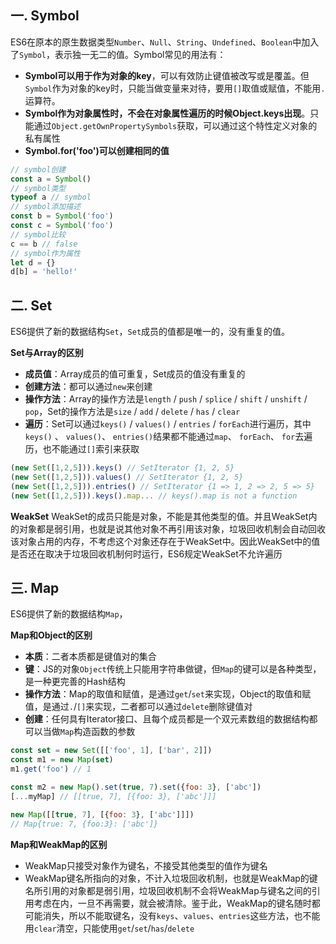 <!-- ---
title: ES6系列之数据类型
date: 2022-10-19
tags: ES6系列
set: ES6
--- -->

## 一. Symbol
ES6在原本的原生数据类型`Number`、`Null`、`String`、`Undefined`、`Boolean`中加入了`Symbol`，表示独一无二的值。Symbol常见的用法有：
* **Symbol可以用于作为对象的key**，可以有效防止键值被改写或是覆盖。但`Symbol`作为对象的key时，只能当做变量来对待，要用`[]`取值或赋值，不能用`.`运算符。
* **Symbol作为对象属性时，不会在对象属性遍历的时候Object.keys出现**。只能通过`Object.getOwnPropertySymbols`获取，可以通过这个特性定义对象的私有属性
* **Symbol.for('foo')可以创建相同的值**

```javascript
// symbol创建
const a = Symbol()
// symbol类型
typeof a // symbol
// symbol添加描述
const b = Symbol('foo')
const c = Symbol('foo')
// symbol比较
c == b // false
// symbol作为属性
let d = {}
d[b] = 'hello!'
```

## 二. Set
ES6提供了新的数据结构`Set`，`Set`成员的值都是唯一的，没有重复的值。

**Set与Array的区别**
* **成员值**：Array成员的值可重复，Set成员的值没有重复的
* **创建方法**：都可以通过`new`来创建
* **操作方法**：Array的操作方法是`length` / `push` / `splice` / `shift` / `unshift` / `pop`，Set的操作方法是`size` / `add` / `delete` / `has` / `clear`
* **遍历**：Set可以通过`keys()` / `values()` / `entries` / `forEach`进行遍历，其中`keys()` 、 `values()`、 `entries()`结果都不能通过`map`、 `forEach`、 `for`去遍历，也不能通过`[]`索引来获取 

```javascript
(new Set([1,2,5])).keys() // SetIterator {1, 2, 5}
(new Set([1,2,5])).values() // SetIterator {1, 2, 5}
(new Set([1,2,5])).entries() // SetIterator {1 => 1, 2 => 2, 5 => 5}
(new Set([1,2,5])).keys().map... // keys().map is not a function
```

**WeakSet**
WeakSet的成员只能是对象，不能是其他类型的值。并且WeakSet内的对象都是弱引用，也就是说其他对象不再引用该对象，垃圾回收机制会自动回收该对象占用的内存，不考虑这个对象还存在于WeakSet中。因此WeakSet中的值是否还在取决于垃圾回收机制何时运行，ES6规定WeakSet不允许遍历

## 三. Map
ES6提供了新的数据结构`Map`，

**Map和Object的区别**
* **本质**：二者本质都是键值对的集合
* **键**：JS的对象`Object`传统上只能用字符串做键，但`Map`的键可以是各种类型，是一种更完善的Hash结构
* **操作方法**：Map的取值和赋值，是通过`get`/`set`来实现，Object的取值和赋值，是通过`.`/`[]`来实现，二者都可以通过`delete`删除键值对
* **创建**：任何具有Iterator接口、且每个成员都是一个双元素数组的数据结构都可以当做`Map`构造函数的参数

```javascript
const set = new Set([['foo', 1], ['bar', 2]])
const m1 = new Map(set)
m1.get('foo') // 1

const m2 = new Map().set(true, 7).set({foo: 3}, ['abc'])
[...myMap] // [[true, 7], [{foo: 3}, ['abc']]]

new Map([[true, 7], [{foo: 3}, ['abc']]])
// Map{true: 7, {foo:3}: ['abc']}
```

**Map和WeakMap的区别**
* WeakMap只接受对象作为键名，不接受其他类型的值作为键名
* WeakMap键名所指向的对象，不计入垃圾回收机制，也就是WeakMap的键名所引用的对象都是弱引用，垃圾回收机制不会将WeakMap与键名之间的引用考虑在内，一旦不再需要，就会被清除。鉴于此，WeakMap的键名随时都可能消失，所以不能取键名，没有`keys`、`values`、`entries`这些方法，也不能用`clear`清空，只能使用`get`/`set`/`has`/`delete`

